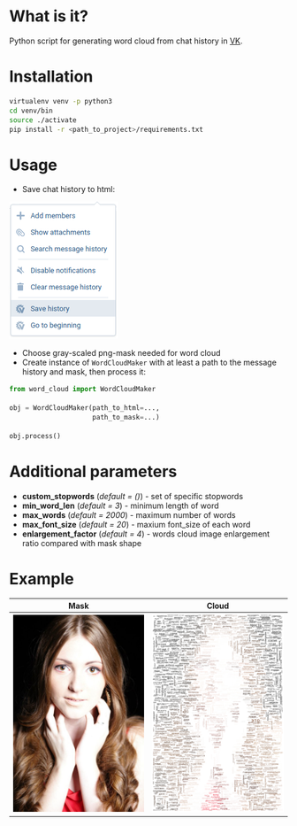 # What is it?

Python script for generating word cloud from chat history in [VK](https://vk.com).

# Installation

```bash
virtualenv venv -p python3
cd venv/bin
source ./activate
pip install -r <path_to_project>/requirements.txt
```

# Usage

* Save chat history to html:

![vk](resources/vk.png)

* Choose gray-scaled png-mask needed for word cloud
* Create instance of `WordCloudMaker` with at least a path to the message history and mask, then process it:

```python
from word_cloud import WordCloudMaker

obj = WordCloudMaker(path_to_html=...,
                     path_to_mask=...)

obj.process()
```

# Additional parameters

* **custom_stopwords** (*default = ()*) - set of specific stopwords
* **min_word_len** (*default = 3*) - minimum length of word 
* **max_words** (*default = 2000*) - maximum number of words
* **max_font_size** (*default = 20*) - maxium font_size of each word
* **enlargement_factor** (*default = 4*) - words cloud image enlargement ratio compared with mask shape

# Example

|**Mask**|**Cloud**|
|:---:|:---:|
| ![mask](https://github.com/VasilyevEvgeny/vk_word_cloud/blob/master/examples/1_photo.png) | ![cloud](https://github.com/VasilyevEvgeny/vk_word_cloud/blob/master/examples/1_cloud.png) |
